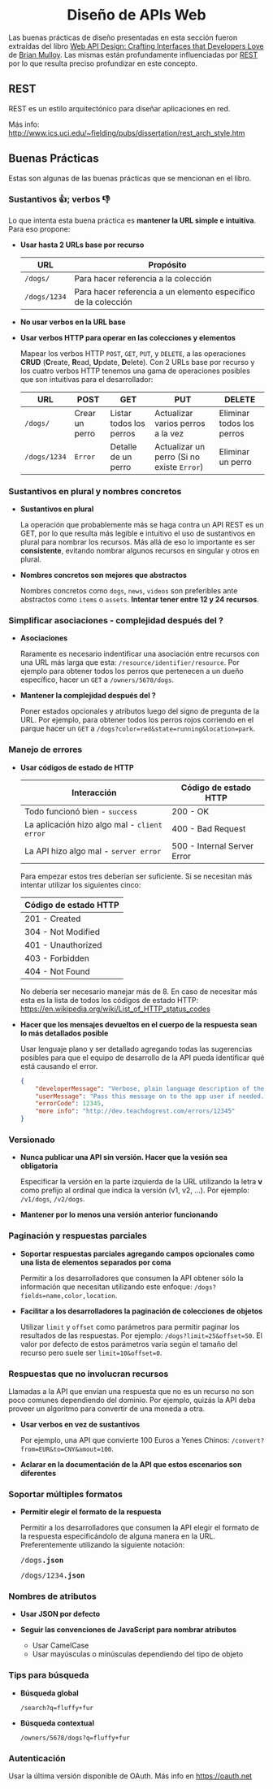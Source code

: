 <h1 align="center">Diseño de APIs Web</h1>

Las buenas prácticas de diseño presentadas en esta sección fueron extraídas del libro [Web API Design: Crafting Interfaces that Developers Love](https://pages.apigee.com/rs/apigee/images/api-design-ebook-2012-03.pdf
) de [Brian Mulloy](https://www.linkedin.com/in/brianmulloy/). Las mismas están profundamente influenciadas por [REST](#rest) por lo que resulta preciso profundizar en este concepto.

## REST

REST es un estilo arquitectónico para diseñar aplicaciones en red.

Más info: http://www.ics.uci.edu/~fielding/pubs/dissertation/rest_arch_style.htm

## Buenas Prácticas

Estas son algunas de las buenas prácticas que se mencionan en el libro.

### Sustantivos &#x1F44D;; verbos &#x1F44E;

Lo que intenta esta buena práctica es **mantener la URL simple e intuitiva**. Para eso propone:

* **Usar hasta 2 URLs base por recurso**

    URL          | Propósito                                                      
    ------------ | --------------------------------------------------------------
    `/dogs/`     | Para hacer referencia a la colección                          
    `/dogs/1234` | Para hacer referencia a un elemento específico de la colección

* **No usar verbos en la URL base**

* **Usar verbos HTTP para operar en las colecciones y elementos**

    Mapear los verbos HTTP `POST`, `GET`, `PUT`, y `DELETE`, a las operaciones **CRUD** (**C**reate, **R**ead, **U**pdate, **D**elete). Con 2 URLs base por recurso y los cuatro verbos HTTP tenemos una gama de operaciones posibles que son intuitivas para el desarrollador:

    URL          | POST           | GET                     | PUT                                        | DELETE                    
    ------------ | -------------- | ----------------------- | ------------------------------------------ | -------------------------
    `/dogs/`     | Crear un perro | Listar todos los perros | Actualizar varios perros a la vez          | Eliminar todos los perros
    `/dogs/1234` | `Error`        | Detalle de un perro     | Actualizar un perro (Si no existe `Error`) | Eliminar un perro        

### Sustantivos en plural y nombres concretos

* **Sustantivos en plural**

    La operación que probablemente más se haga contra un API REST es un GET, por lo que resulta más legible e intuitivo el uso de sustantivos en plural para nombrar los recursos. Más allá de eso lo importante es ser **consistente**, evitando nombrar algunos recursos en singular y otros en plural.  
* **Nombres concretos son mejores que abstractos**

    Nombres concretos como `dogs`, `news`, `videos` son preferibles ante abstractos como `items` o `assets`. **Intentar tener entre 12 y 24 recursos**.
    
### Simplificar asociaciones - complejidad después del ?

* **Asociaciones**

    Raramente es necesario indentificar una asociación entre recursos con una URL más larga que esta: `/resource/identifier/resource`. Por ejemplo para obtener todos los perros que pertenecen a un dueño específico, hacer un `GET` a `/owners/5678/dogs`.

* **Mantener la complejidad después del ?**

    Poner estados opcionales y atributos luego del signo de pregunta de la URL. Por ejemplo, para obtener todos los perros rojos corriendo en el parque hacer un `GET` a `/dogs?color=red&state=running&location=park`.

### Manejo de errores

* **Usar códigos de estado de HTTP**

    Interacción                                  | Código de estado HTTP
    -------------------------------------------- | ----------------------------
    Todo funcionó bien - `success`               | 200 - OK                        
    La aplicación hizo algo mal - `client error` | 400 - Bad Request
    La API hizo algo mal - `server error`        | 500 - Internal Server Error

    Para empezar estos tres deberían ser suficiente. Si se necesitan más intentar utilizar los siguientes cinco:

    Código de estado HTTP        |
    ---------------------------- |
    201 - Created                |
    304 - Not Modified           |
    401 - Unauthorized           |
    403 - Forbidden              |
    404 - Not Found              |

    No debería ser necesario manejar más de 8. En caso de necesitar más esta es la lista de todos los códigos de estado HTTP: https://en.wikipedia.org/wiki/List_of_HTTP_status_codes

* **Hacer que los mensajes devueltos en el cuerpo de la respuesta sean lo más detallados posible**

    Usar lenguaje plano y ser detallado agregando todas las sugerencias posibles para que el equipo de desarrollo de la API pueda identificar qué está causando el error.

    ```json
    {
        "developerMessage": "Verbose, plain language description of the problem for the app developer with hints about how to fix it.",
        "userMessage": "Pass this message on to the app user if needed.",
        "errorCode": 12345,
        "more info": "http://dev.teachdogrest.com/errors/12345"
    }
    ```

### Versionado

* **Nunca publicar una API sin versión. Hacer que la vesión sea obligatoria**

    Especificar la versión en la parte izquierda de la URL utilizando la letra **v** como prefijo al ordinal que indica la versión (v1, v2, ...). Por ejemplo: `/v1/dogs`, `/v2/dogs`.

* **Mantener por lo menos una versión anterior funcionando**

### Paginación y respuestas parciales

* **Soportar respuestas parciales agregando campos opcionales como una lista de elementos separados por coma**

    Permitir a los desarrolladores que consumen la API obtener sólo la información que necesitan utilizando este enfoque: `/dogs?fields=name,color,location`. 
    
* **Facilitar a los desarrolladores la paginación de colecciones de objetos**

    Utilizar `limit` y `offset` como parámetros para permitir paginar los resultados de las respuestas. Por ejemplo: `/dogs?limit=25&offset=50`. El valor por defecto de estos parámetros varía según el tamaño del recurso pero suele ser `limit=10&offset=0`.

### Respuestas que no involucran recursos

Llamadas a la API que envían una respuesta que no es un recurso no son poco comunes dependiendo del dominio. Por ejemplo, quizás la API deba proveer un algoritmo para convertir de una moneda a otra.

* **Usar verbos en vez de sustantivos**

    Por ejemplo, una API que convierte 100 Euros a Yenes Chinos: `/convert?from=EUR&to=CNY&amout=100`.

* **Aclarar en la documentación de la API que estos escenarios son diferentes**

### Soportar múltiples formatos

* **Permitir elegir el formato de la respuesta**

    Permitir a los desarrolladores que consumen la API elegir el formato de la respuesta especificándolo de alguna manera en la URL. Preferentemente utilizando la siguiente notación:
    
    <pre>/dogs<b>.json</b></pre>
    <pre>/dogs/1234<b>.json</b></pre>

### Nombres de atributos

* **Usar JSON por defecto**

* **Seguir las convenciones de JavaScript para nombrar atributos**

    * Usar CamelCase
    * Usar mayúsculas o minúsculas dependiendo del tipo de objeto

### Tips para búsqueda

* **Búsqueda global**

    ```
    /search?q=fluffy+fur
    ```

* **Búsqueda contextual**

    ```
    /owners/5678/dogs?q=fluffy+fur
    ```

### Autenticación

Usar la última versión disponible de OAuth. Más info en https://oauth.net